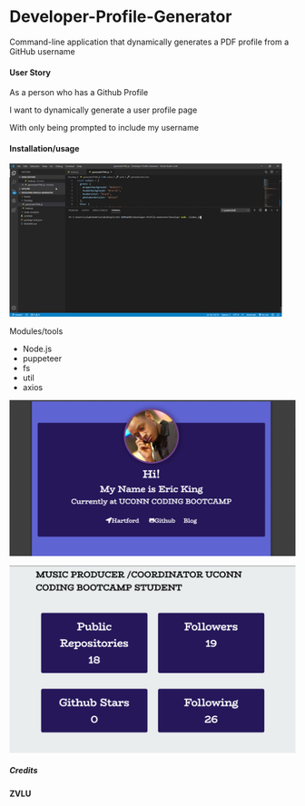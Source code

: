 # Developer-Profile-Generator
Command-line application that dynamically generates a PDF profile from a GitHub username

#### User Story 

As a person who has a Github Profile

I want to dynamically generate a user profile page

With only being prompted to include my username


#### Installation/usage
![alt test](Images\Develop.gif)

Modules/tools
* Node.js
* puppeteer
* fs
* util
* axios

![alt test](Images\develop.png)

![alt test](Images\develop2.png)

##### Credits


**ZVLU**




